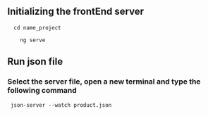 
## Initializing the frontEnd server
```
  cd name_project
    
    ng serve
 ```
 
 ## Run json file
 ### Select the server file, open a new terminal and type the following command
 
```
 json-server --watch product.json
 ```
    
